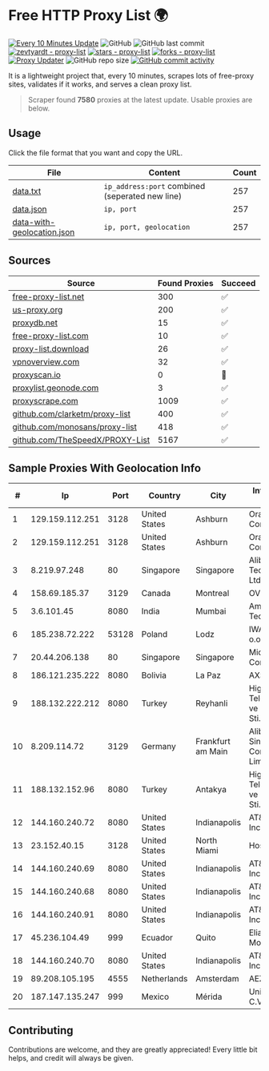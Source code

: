 
# Free HTTP Proxy List 🌍

[![Every 10 Minutes Update](https://github.com/mertguvencli/http-proxy-list/actions/workflows/main.yml/badge.svg?branch=main)](https://github.com/mertguvencli/http-proxy-list/actions/workflows/main.yml)
![GitHub](https://img.shields.io/github/license/mertguvencli/http-proxy-list)
![GitHub last commit](https://img.shields.io/github/last-commit/mertguvencli/http-proxy-list)
[![zevtyardt - proxy-list](https://img.shields.io/static/v1?label=zevtyardt&message=proxy-list&color=blue&logo=github)](https://github.com/zevtyardt/proxy-list "Go to GitHub repo")
[![stars - proxy-list](https://img.shields.io/github/stars/zevtyardt/proxy-list?style=social)](https://github.com/zevtyardt/proxy-list)
[![forks - proxy-list](https://img.shields.io/github/forks/zevtyardt/proxy-list?style=social)](https://github.com/zevtyardt/proxy-list)
[![Proxy Updater](https://github.com/zevtyardt/proxy-list/workflows/Proxy%20Updater/badge.svg)](https://github.com/zevtyardt/proxy-list/actions?query=workflow:"Proxy+Updater")
![GitHub repo size](https://img.shields.io/github/repo-size/zevtyardt/proxy-list)
[![GitHub commit activity](https://img.shields.io/github/commit-activity/m/zevtyardt/proxy-list?logo=commits)](https://github.com/zevtyardt/proxy-list/commits/main)

It is a lightweight project that, every 10 minutes, scrapes lots of free-proxy sites, validates if it works, and serves a clean proxy list.

> Scraper found **7580** proxies at the latest update. Usable proxies are below.

## Usage

Click the file format that you want and copy the URL.

|File|Content|Count|
|----|-------|-----|
|[data.txt](https://raw.githubusercontent.com/mertguvencli/http-proxy-list/main/proxy-list/data.txt)|`ip_address:port` combined (seperated new line)|257|
|[data.json](https://raw.githubusercontent.com/mertguvencli/http-proxy-list/main/proxy-list/data.json)|`ip, port`|257|
|[data-with-geolocation.json](https://raw.githubusercontent.com/mertguvencli/http-proxy-list/main/proxy-list/data-with-geolocation.json)|`ip, port, geolocation`|257|

## Sources

|Source|Found Proxies|Succeed|
|------|-------------|-------|
|[free-proxy-list.net](https://free-proxy-list.net)|300|✅|
|[us-proxy.org](https://www.us-proxy.org)|200|✅|
|[proxydb.net](http://proxydb.net)|15|✅|
|[free-proxy-list.com](https://free-proxy-list.com/?page=&port=&type%5B%5D=http&type%5B%5D=https&up_time=0&search=Search)|10|✅|
|[proxy-list.download](https://www.proxy-list.download/HTTP)|26|✅|
|[vpnoverview.com](https://vpnoverview.com/privacy/anonymous-browsing/free-proxy-servers)|32|✅|
|[proxyscan.io](https://www.proxyscan.io)|0|🚫|
|[proxylist.geonode.com](https://proxylist.geonode.com/api/proxy-list?limit=300&page=1&sort_by=lastChecked&sort_type=desc&protocols=http,https)|3|✅|
|[proxyscrape.com](https://api.proxyscrape.com/v2/?request=displayproxies&protocol=http&timeout=10000&country=all&ssl=all&anonymity=all)|1009|✅|
|[github.com/clarketm/proxy-list](https://raw.githubusercontent.com/clarketm/proxy-list/master/proxy-list-raw.txt)|400|✅|
|[github.com/monosans/proxy-list](https://raw.githubusercontent.com/monosans/proxy-list/main/proxies/http.txt)|418|✅|
|[github.com/TheSpeedX/PROXY-List](https://raw.githubusercontent.com/TheSpeedX/PROXY-List/master/http.txt)|5167|✅|


## Sample Proxies With Geolocation Info

|#|Ip|Port|Country|City|Internet Service Provider|
|-|--|----|-------|----|-------------------------|
|1|129.159.112.251|3128|United States|Ashburn|Oracle Corporation|
|2|129.159.112.251|3128|United States|Ashburn|Oracle Corporation|
|3|8.219.97.248|80|Singapore|Singapore|Alibaba (US) Technology Co., Ltd.|
|4|158.69.185.37|3129|Canada|Montreal|OVH SAS|
|5|3.6.101.45|8080|India|Mumbai|Amazon Technologies Inc|
|6|185.238.72.222|53128|Poland|Lodz|IWACOM Sp. z o.o.|
|7|20.44.206.138|80|Singapore|Singapore|Microsoft Corporation|
|8|186.121.235.222|8080|Bolivia|La Paz|AXS Bolivia S. A.|
|9|188.132.222.212|8080|Turkey|Reyhanli|High Speed Telekomunikasyon ve Hab. Hiz. Ltd. Sti.|
|10|8.209.114.72|3129|Germany|Frankfurt am Main|Alibaba.com Singapore E-Commerce Private Limited|
|11|188.132.152.96|8080|Turkey|Antakya|High Speed Telekomunikasyon ve Hab. Hiz. Ltd. Sti.|
|12|144.160.240.72|8080|United States|Indianapolis|AT&T Services, Inc.|
|13|23.152.40.15|3128|United States|North Miami|Host-Engine.com|
|14|144.160.240.69|8080|United States|Indianapolis|AT&T Services, Inc.|
|15|144.160.240.68|8080|United States|Indianapolis|AT&T Services, Inc.|
|16|144.160.240.91|8080|United States|Indianapolis|AT&T Services, Inc.|
|17|45.236.104.49|999|Ecuador|Quito|Eliana Vanessa Morocho Oña|
|18|144.160.240.70|8080|United States|Indianapolis|AT&T Services, Inc.|
|19|89.208.105.195|4555|Netherlands|Amsterdam|AEZA GROUP Ltd|
|20|187.147.135.247|999|Mexico|Mérida|Uninet S.A. de C.V.|



## Contributing

Contributions are welcome, and they are greatly appreciated! Every
little bit helps, and credit will always be given.

